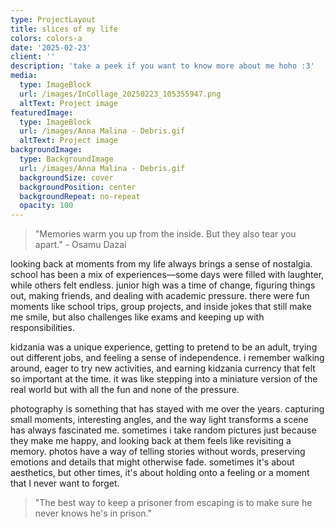 ```yaml
---
type: ProjectLayout
title: slices of my life
colors: colors-a
date: '2025-02-23'
client: ''
description: 'take a peek if you want to know more about me hoho :3'
media:
  type: ImageBlock
  url: /images/InCollage_20250223_105355947.png
  altText: Project image
featuredImage:
  type: ImageBlock
  url: /images/Anna Malina - Debris.gif
  altText: Project image
backgroundImage:
  type: BackgroundImage
  url: /images/Anna Malina - Debris.gif
  backgroundSize: cover
  backgroundPosition: center
  backgroundRepeat: no-repeat
  opacity: 100
---
```

> "Memories warm you up from the inside. But they also tear you apart." - Osamu Dazai


looking back at moments from my life always brings a sense of nostalgia. school has been a mix of experiences—some days were filled with laughter, while others felt endless. junior high was a time of change, figuring things out, making friends, and dealing with academic pressure. there were fun moments like school trips, group projects, and inside jokes that still make me smile, but also challenges like exams and keeping up with responsibilities. 

kidzania was a unique experience, getting to pretend to be an adult, trying out different jobs, and feeling a sense of independence. i remember walking around, eager to try new activities, and earning kidzania currency that felt so important at the time. it was like stepping into a miniature version of the real world but with all the fun and none of the pressure.

photography is something that has stayed with me over the years. capturing small moments, interesting angles, and the way light transforms a scene has always fascinated me. sometimes i take random pictures just because they make me happy, and looking back at them feels like revisiting a memory. photos have a way of telling stories without words, preserving emotions and details that might otherwise fade. sometimes it's about aesthetics, but other times, it's about holding onto a feeling or a moment that I never want to forget.

>
> "The best way to keep a prisoner from escaping is to make sure he never knows he's in prison."
>
>



